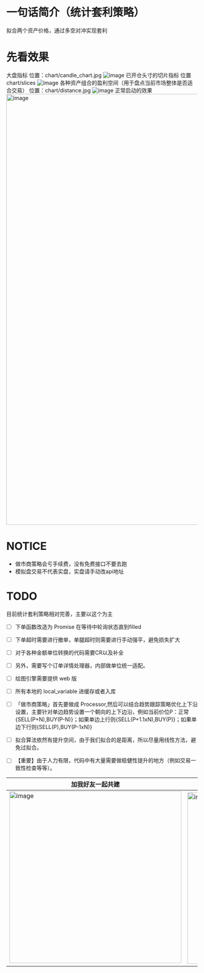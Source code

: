 # 一句话简介（统计套利策略）
拟合两个资产价格，通过多空对冲实现套利

# 先看效果
大盘指标 位置：chart/candle_chart.jpg
![image](https://github.com/user-attachments/assets/c7a59364-de1e-4029-87fc-788f5cfb83e8)
已开仓头寸的切片指标 位置 chart/slices
![image](https://github.com/user-attachments/assets/5724d877-1c7c-4f24-9ac7-329ce9c87749)
各种资产组合的盈利空间（用于盘点当前市场整体是否适合交易） 位置：chart/distance.jpg
![image](https://github.com/user-attachments/assets/c15c4ed6-4486-46ac-8d06-d5213801466f)
正常启动的效果
<img width="1136" alt="image" src="https://github.com/user-attachments/assets/02847ccb-d633-4091-a197-ac1c5abb7611" />

# NOTICE
- 做市商策略会亏手续费，没有免费接口不要去跑
- 模拟盘交易不代表实盘，实盘请手动改api地址

# TODO
目前统计套利策略相对完善，主要以这个为主
- [ ] 下单函数改造为 Promise 在等待中轮询状态直到filled
- [ ] 下单超时需要进行撤单，单腿超时则需要进行手动强平，避免损失扩大
- [ ] 对于各种金额单位转换的代码需要CR以及补全
- [ ] 另外，需要写个订单详情处理器，内部做单位统一适配。
- [ ] 绘图引擎需要提供 web 版
- [ ] 所有本地的 local_variable 进缓存或者入库
- [ ] 「做市商策略」首先要做成 Processor,然后可以结合趋势跟踪策略优化上下沿设置，主要针对单边趋势设置一个朝向的上下边沿，例如当前价位P：正常{SELL(P+N),BUY(P-N)}；如果单边上行则{SELL(P+1.1xN),BUY(P)}；如果单边下行则{SELL(P),BUY(P-1xN)}
- [ ] 拟合算法依然有提升空间，由于我们拟合的是距离，所以尽量用线性方法，避免过拟合。
- [ ] 【重要】由于人力有限，代码中有大量需要做稳健性提升的地方（例如交易一致性检查等等）。


| ​**加我好友一起共建**​       | ​**觉得有用也可以请我喝咖啡​**​ |
|--------------------|-------------------------------|
| ​<img width="453" alt="image" src="https://github.com/user-attachments/assets/4b5b6ba4-b196-43d8-9527-37acf52ec878" /> | <img width="452" alt="image" src="https://github.com/user-attachments/assets/6f06f1f2-82bb-4be8-97bf-39f32b551aff" /> |
